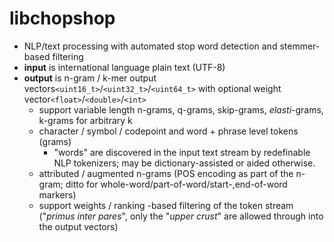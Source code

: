 # libchopshop

- NLP/text processing with automated stop word detection and stemmer-based filtering
- **input** is international language plain text (UTF-8)
- **output** is n-gram / k-mer output vectors`<uint16_t>`/`<uint32_t>`/`<uint64_t>` with optional weight vector`<float>`/`<double>`/`<int>`
  + support variable length n-grams, q-grams, skip-grams, *elasti*-grams, k-grams for arbitrary k
  + character / symbol / codepoint and word + phrase level tokens (grams)
    + "words" are discovered in the input text stream by redefinable NLP tokenizers; may be dictionary-assisted or aided otherwise.
  + attributed / augmented n-grams (POS encoding as part of the n-gram; ditto for whole-word/part-of-word/start-,end-of-word markers)
  + support weights / ranking -based filtering of the token stream ("*primus inter pares*", only the "*upper crust*" are allowed through into the output vectors)
    
  
